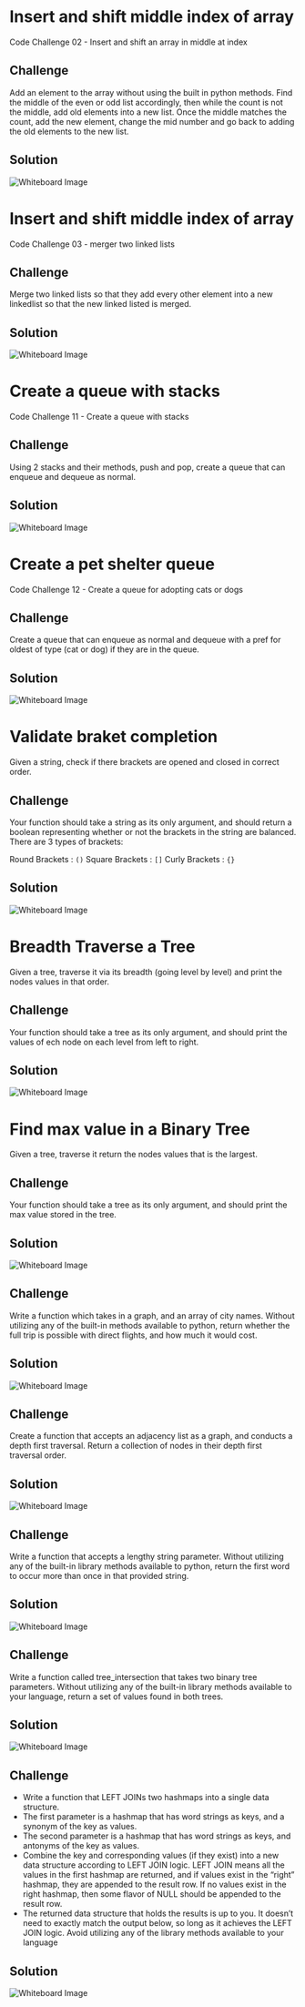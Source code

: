 # Insert and shift middle index of array
Code Challenge 02 - Insert and shift an array in middle at index

## Challenge
Add an element to the array without using the built in python methods. Find the middle of the even or odd list accordingly, then while the count is not the middle, add old elements into a new list. Once the middle matches the count, add the new element, change the mid number and go back to adding the old elements to the new list.

## Solution
![Whiteboard Image](../../assets/array_shift.jpg)

# Insert and shift middle index of array
Code Challenge 03 - merger two linked lists

## Challenge
Merge two linked lists so that they add every other element into a new linkedlist so that the new linked listed is merged.

## Solution
![Whiteboard Image](../../assets/ll_merge.jpg)


# Create a queue with stacks
Code Challenge 11 - Create a queue with stacks

## Challenge
Using 2 stacks and their methods, push and pop, create a queue that can enqueue and dequeue as normal.

## Solution
![Whiteboard Image](../../assets/queue_w_stacks.jpg)

# Create a pet shelter queue
Code Challenge 12 - Create a queue for adopting cats or dogs

## Challenge
Create a queue that can enqueue as normal and dequeue with a pref for oldest of type (cat or dog) if they are in the queue.

## Solution
![Whiteboard Image](../../assets/pet_shelter.JPG)

# Validate braket completion
Given a string, check if there brackets are opened and closed in correct order.

## Challenge
Your function should take a string as its only argument, and should return a boolean representing whether or not the brackets in the string are balanced. There are 3 types of brackets:

Round Brackets : `()`
Square Brackets : `[]`
Curly Brackets : `{}`

## Solution
![Whiteboard Image](../../assets/brakets.jpeg)

# Breadth Traverse a Tree
Given a tree, traverse it via its breadth (going level by level) and print the nodes values in that order.

## Challenge
Your function should take a tree as its only argument, and should print the values of ech node on each level from left to right.

## Solution
![Whiteboard Image](../../assets/breadth.jpg)

# Find max value in a Binary Tree
Given a tree, traverse it return the nodes values that is the largest.

## Challenge
Your function should take a tree as its only argument, and should print the max value stored in the tree.

## Solution
![Whiteboard Image](../../assets/max_val_in_tree.jpg)


## Challenge
Write a function which takes in a graph, and an array of city names. Without utilizing any of the built-in methods available to python, return whether the full trip is possible with direct flights, and how much it would cost.

## Solution
![Whiteboard Image](../../assets/graph_get_edge.JPG)


## Challenge
Create a function that accepts an adjacency list as a graph, and conducts a depth first traversal. Return a collection of nodes in their depth first traversal order.

## Solution
![Whiteboard Image](../../assets/depth_first_graph.JPG)


## Challenge
Write a function that accepts a lengthy string parameter. Without utilizing any of the built-in library methods available to python, return the first word to occur more than once in that provided string.

## Solution
![Whiteboard Image](../../assets/repeated_word.JPG)


## Challenge
Write a function called tree_intersection that takes two binary tree parameters. Without utilizing any of the built-in library methods available to your language, return a set of values found in both trees.


## Solution
![Whiteboard Image](../../assets/tree_intersection.JPG)


## Challenge
- Write a function that LEFT JOINs two hashmaps into a single data structure.
- The first parameter is a hashmap that has word strings as keys, and a synonym of the key as values.
- The second parameter is a hashmap that has word strings as keys, and antonyms of the key as values.
- Combine the key and corresponding values (if they exist) into a new data structure according to LEFT JOIN logic.
LEFT JOIN means all the values in the first hashmap are returned, and if values exist in the “right” hashmap, they are appended to the result row. If no values exist in the right hashmap, then some flavor of NULL should be appended to the result row.
- The returned data structure that holds the results is up to you. It doesn’t need to exactly match the output below, so long as it achieves the LEFT JOIN logic.
Avoid utilizing any of the library methods available to your language

## Solution
![Whiteboard Image](../../assets/left_join_hash.JPG)
